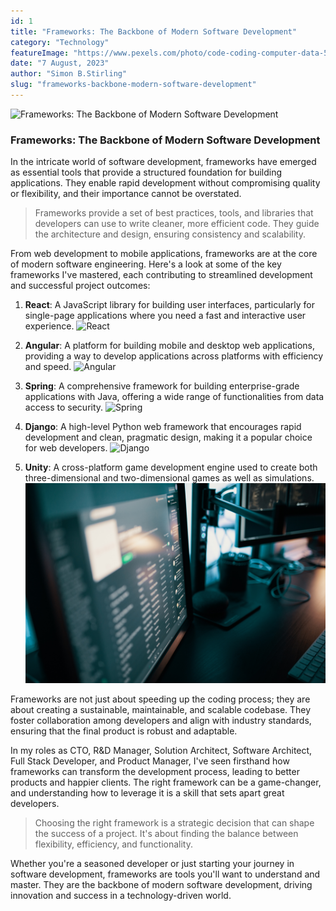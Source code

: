 ```yaml
---
id: 1
title: "Frameworks: The Backbone of Modern Software Development"
category: "Technology"
featureImage: "https://www.pexels.com/photo/code-coding-computer-data-574071/"
date: "7 August, 2023"
author: "Simon B.Stirling"
slug: "frameworks-backbone-modern-software-development"
---
```


![Frameworks: The Backbone of Modern Software Development](https://www.pexels.com/photo/code-coding-computer-data-574071/)

### Frameworks: The Backbone of Modern Software Development

In the intricate world of software development, frameworks have emerged as essential tools that provide a structured foundation for building applications. They enable rapid development without compromising quality or flexibility, and their importance cannot be overstated.

> Frameworks provide a set of best practices, tools, and libraries that developers can use to write cleaner, more efficient code. They guide the architecture and design, ensuring consistency and scalability.

From web development to mobile applications, frameworks are at the core of modern software engineering. Here's a look at some of the key frameworks I've mastered, each contributing to streamlined development and successful project outcomes:

1. **React**: A JavaScript library for building user interfaces, particularly for single-page applications where you need a fast and interactive user experience. ![React](https://www.pexels.com/photo/laptop-notebook-computer-keyboard-735911/)

2. **Angular**: A platform for building mobile and desktop web applications, providing a way to develop applications across platforms with efficiency and speed. ![Angular](https://www.pexels.com/photo/working-macbook-computer-keyboard-34577/)

3. **Spring**: A comprehensive framework for building enterprise-grade applications with Java, offering a wide range of functionalities from data access to security. ![Spring](https://www.pexels.com/photo/round-grey-and-black-analog-wall-clock-1172355/)

4. **Django**: A high-level Python web framework that encourages rapid development and clean, pragmatic design, making it a popular choice for web developers. ![Django](https://www.pexels.com/photo/black-and-white-code-coding-computer-574070/)

5. **Unity**: A cross-platform game development engine used to create both three-dimensional and two-dimensional games as well as simulations. ![Unity](./images/blog/turned-on-flat-screen-computer-monitor.jpg)

Frameworks are not just about speeding up the coding process; they are about creating a sustainable, maintainable, and scalable codebase. They foster collaboration among developers and align with industry standards, ensuring that the final product is robust and adaptable.

In my roles as CTO, R&D Manager, Solution Architect, Software Architect, Full Stack Developer, and Product Manager, I've seen firsthand how frameworks can transform the development process, leading to better products and happier clients. The right framework can be a game-changer, and understanding how to leverage it is a skill that sets apart great developers.

> Choosing the right framework is a strategic decision that can shape the success of a project. It's about finding the balance between flexibility, efficiency, and functionality.

Whether you're a seasoned developer or just starting your journey in software development, frameworks are tools you'll want to understand and master. They are the backbone of modern software development, driving innovation and success in a technology-driven world.
